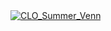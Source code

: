 <div class='tableauPlaceholder' id='viz1738890637635' style='position: relative'><noscript><a href='#'><img alt='CLO_Summer_Venn ' src='https:&#47;&#47;public.tableau.com&#47;static&#47;images&#47;CL&#47;CLO_Summer_Venn&#47;CLO_Summer_Venn&#47;1_rss.png' style='border: none' /></a></noscript><object class='tableauViz'  style='display:none;'><param name='host_url' value='https%3A%2F%2Fpublic.tableau.com%2F' /> <param name='embed_code_version' value='3' /> <param name='site_root' value='' /><param name='name' value='CLO_Summer_Venn&#47;CLO_Summer_Venn' /><param name='tabs' value='no' /><param name='toolbar' value='yes' /><param name='static_image' value='https:&#47;&#47;public.tableau.com&#47;static&#47;images&#47;CL&#47;CLO_Summer_Venn&#47;CLO_Summer_Venn&#47;1.png' /> <param name='animate_transition' value='yes' /><param name='display_static_image' value='yes' /><param name='display_spinner' value='yes' /><param name='display_overlay' value='yes' /><param name='display_count' value='yes' /><param name='language' value='en-US' /><param name='filter' value='publish=yes' /></object></div>        

<script type='text/javascript'>              
  var divElement = document.getElementById('viz1738890637635');          
  var vizElement = divElement.getElementsByTagName('object')[0];             
  if ( divElement.offsetWidth > 800 ) { vizElement.style.width='1000px';vizElement.style.height='2227px';} else if ( divElement.offsetWidth > 500 ) { vizElement.style.width='1000px';vizElement.style.height='2227px';} else { vizElement.style.width='100%';vizElement.style.height='927px';}            
  var scriptElement = document.createElement('script');               
  scriptElement.src = 'https://public.tableau.com/javascripts/api/viz_v1.js';          
  vizElement.parentNode.insertBefore(scriptElement, vizElement);            
</script>
